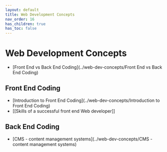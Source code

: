 ```yaml
---
layout: default
title: Web Development Concepts
nav_order: 16
has_children: true
has_toc: false
---
```


# Web Development Concepts

- [Front End vs Back End Coding](../web-dev-concepts/Front End vs Back End Coding)

## Front End Coding
- [Introduction to Front End Coding](../web-dev-concepts/Introduction to Front End Coding)
- [[Skills of a successful front end Web developer]]

## Back End Coding
- [CMS - content management systems](../web-dev-concepts/CMS - content management systems)




